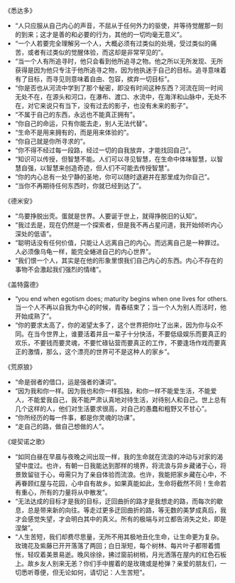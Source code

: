 
《悉达多》
- “人只应服从自己内心的声音，不屈从于任何外力的驱使，并等待觉醒那一刻的到来；这才是善的和必要的行为，其他的一切均毫无意义”。
- “一个人若要完全理解另一个人，大概必须有过类似的处境，受过类似的痛苦，或者有过类似的觉醒体验，而这却是非常罕见的”。
- “当一个人有所追寻时，他只会看到他所追寻之物。他之所以无所发现、无所获得是因为他只专注于他所追寻之物，因为他执迷于自己的目标。追寻意味着有了目标，而寻见则意味着自由、包容，摈弃一切目标”。
- “你是否也从河流中学到了那个秘密，即没有时间这种东西？河流在同一时间无处不在，在源头和河口，在瀑布、渡口、水流中，在海洋和山脉中，无处不在，对它来说只有当下，没有过去的影子，也没有未来的影子”。
- “不属于自己的东西，永远也不能真正拥有”。
- “你自己的命运，只有你能去走，别人无法代替”。
- “生命不是用来拥有的，而是用来体验的”。
- “你自己就是你所寻求的”。
- “你不得不经过每一段路，经过一切的自我放弃，才能找回自己”。
- “知识可以传授，但智慧不能。人们可以寻见智慧，在生命中体味智慧，以智慧自强，以智慧来创造奇迹，但人们不可能去传授智慧”。
- “你的内心总有一处宁静的圣地，你可以随时退避并在那里成为你自己”。
- “当你不再期待任何东西时，你就已经到达了”。

《德米安》
- “鸟要挣脱出壳。蛋就是世界。人要诞于世上，就得挣脱旧的认知”。
- “我过去是，现在仍然是一个探索者，但是我不再占星问道，我开始倾听内心深处的低语”。
- “聪明话没有任何价值，只能让人远离自己的内心。而远离自己是一种罪过。人必须像乌龟一样，能完全蜷进自己的内心世界”。
- “我们恨一个人，其实是在他的形象里恨我们自己内心的东西。内心不存在的事物不会激起我们强烈的情绪”。

《盖特露德》
- “you end when egotism does; maturity begins when one lives for others.当一个人不再以自我为中心的时候，青春结束了；当一个人为别人而活时，他开始成熟了”。
- “你的要求太高了，你的渴望太多了，这个世界把你吐了出来，因为你与众不同。在当今世界上，谁要活着并且一辈子十分快活，不要低级娱乐而要真正的欢乐，不要钱而要灵魂，不要忙碌钻营而要真正的工作，不要逢场作戏而要真正的激情，那么，这个漂亮的世界可不是这种人的家乡”。

《荒原狼》
- “命是弱者的借口，运是强者的谦词”。
- “因为我和你一样。因为我也和你一样孤独，和你一样不能爱生活，不能爱人，不能爱我自己，我不能严肃认真地对待生活，对待别人和自己。世上总有几个这样的人，他们对生活要求很高，对自己的愚蠢和粗野又不甘心”。
- “你所经历的每一件事，都是你灵魂的功课”。
- “走自己的路，做自己想做的人”。

《堤契诺之歌》
- “如同白昼在早晨与夜晚之间出现一样，我的生命就在流浪的冲动与对家的渴望中度过。也许，有朝一日我能达到那样的境界，将流浪与异乡藏诸于心，将景致留驻于心，毋需只为了亲自体验而流浪。也许，我能把家乡藏在心中，不再眷顾红屋与花园，心中自有故乡。如果真能如此，生命将截然不同！生命若有重心，所有的力量将从中散发”。
- “无法达成的目标才是我的目标，迂回曲折的路才是我想走的路，而每次的歇息，总是带来新的向往。等走过更多迂回曲折的路，等无数的美梦成真后，我才会感觉失望，才会明白其中的真义。所有的极端与对立都告消失之处，即是涅槃”。
- “人生苦短，我们却费尽思量，无所不用其极地丑化生命，让生命更为复杂。玫瑰花及紫藤已开开落落了两回；白日渐短，每个树林、每片叶子都带着惆怅，轻叹着美景易逝。晚风徐徐，拂过窗前树梢，月光洒落在屋内的红色石板上。故乡友人别来无恙？你们手中握着的是玫瑰或是枪弹？亲爱的朋友们，一切悉听尊便，但无论如何，请切记：人生苦短”。




